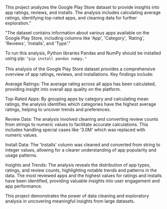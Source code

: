 This project analyzes the Google Play Store dataset to provide insights into app ratings, reviews, and installs. The analysis includes calculating average ratings, identifying top-rated apps, and cleaning data for further exploration."<br>

"The dataset contains information about various apps available on the Google Play Store, including columns like 'App', 'Category', 'Rating', 'Reviews', 'Installs', and 'Type'."<br>
   
To run this analysis,  Python libraries Pandas and NumPy should be installed using pip: `"pip install pandas numpy."`<br>
<br>
This analysis of the Google Play Store dataset provides a comprehensive overview of app ratings, reviews, and installations. Key findings include:<br>

Average Ratings: The average rating across all apps has been calculated, providing insight into overall app quality on the platform.

Top-Rated Apps: By grouping apps by category and calculating mean ratings, the analysis identifies which categories have the highest average ratings, helping to uncover trends and preferences.

Review Data: The analysis involved cleaning and converting review counts from strings to numeric values to facilitate accurate calculations. This includes handling special cases like '3.0M' which was replaced with numeric values.

Install Data: The 'Installs' column was cleaned and converted from string to integer values, allowing for a clearer understanding of app popularity and usage patterns.

Insights and Trends: The analysis reveals the distribution of app types, ratings, and review counts, highlighting notable trends and patterns in the data. The most reviewed apps and the highest values for ratings and installs have been identified, providing valuable insights into user engagement and app performance.

This project demonstrates the power of data cleaning and exploratory analysis in uncovering meaningful insights from large datasets.

